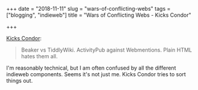 +++
date = "2018-11-11"
slug = "wars-of-conflicting-webs"
tags = ["blogging", "indieweb"]
title = "Wars of Conflicting Webs - Kicks Condor"

+++

[Kicks Condor](https://www.kickscondor.com/wars-of-conflicting-webs/):

> Beaker vs TiddlyWiki. ActivityPub against Webmentions. Plain HTML hates them all.

I'm reasonably technical, but I am often confused by all the different indieweb components. Seems it's not just me. Kicks Condor tries to sort things out.
